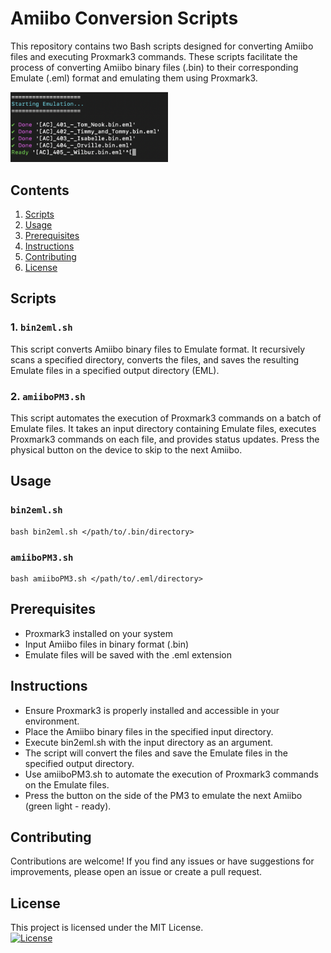 # Amiibo Conversion Scripts

This repository contains two Bash scripts designed for converting Amiibo files and executing Proxmark3 commands. These scripts facilitate the process of converting Amiibo binary files (.bin) to their corresponding Emulate (.eml) format and emulating them using Proxmark3.

<img src="img/example.png" alt="script" title="script" width=50%>


## Contents

1. [Scripts](#scripts)
2. [Usage](#usage)
3. [Prerequisites](#prerequisites)
4. [Instructions](#instructions)
5. [Contributing](#contributing)
6. [License](#license)

## Scripts

### 1. `bin2eml.sh`

This script converts Amiibo binary files to Emulate format. It recursively scans a specified directory, converts the files, and saves the resulting Emulate files in a specified output directory (EML).

### 2. `amiiboPM3.sh`

This script automates the execution of Proxmark3 commands on a batch of Emulate files. It takes an input directory containing Emulate files, executes Proxmark3 commands on each file, and provides status updates. Press the physical button on the device to skip to the next Amiibo.

## Usage

### `bin2eml.sh`

```
bash bin2eml.sh </path/to/.bin/directory>
```

### `amiiboPM3.sh`

```
bash amiiboPM3.sh </path/to/.eml/directory>
```

## Prerequisites

- Proxmark3 installed on your system
- Input Amiibo files in binary format (.bin)
- Emulate files will be saved with the .eml extension

## Instructions

- Ensure Proxmark3 is properly installed and accessible in your environment.  
- Place the Amiibo binary files in the specified input directory.  
- Execute bin2eml.sh with the input directory as an argument.  
- The script will convert the files and save the Emulate files in the specified output directory.  
- Use amiiboPM3.sh to automate the execution of Proxmark3 commands on the Emulate files.  
- Press the button on the side of the PM3 to emulate the next Amiibo (green light - ready).  
 
## Contributing

Contributions are welcome! If you find any issues or have suggestions for improvements, please open an issue or create a pull request.

## License

This project is licensed under the MIT License.  
[![License](https://img.shields.io/badge/license-MIT-blue.svg)](https://opensource.org/licenses/MIT)